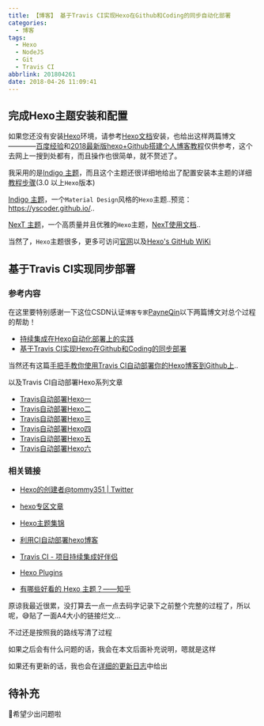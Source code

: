 ```yaml
---
title: 【博客】 基于Travis CI实现Hexo在Github和Coding的同步自动化部署
categories:
  - 博客
tags:
  - Hexo
  - NodeJS
  - Git
  - Travis CI
abbrlink: 201804261
date: 2018-04-26 11:09:41
---
```


## 完成Hexo主题安装和配置

如果您还没有安装[Hexo](https://hexo.io/zh-cn/)环境，请参考[Hexo文档](https://hexo.io/zh-cn/docs/index.html)安装，也给出这样两篇博文————[百度经验](https://jingyan.baidu.com/article/d8072ac493ce16ec95cefd2a.html)和[2018最新版hexo+Github搭建个人博客教程](https://blog.csdn.net/qq_32454537/article/details/79482908)仅供参考，这个去网上一搜到处都有，而且操作也很简单，就不赘述了。

我采用的是[Indigo 主题](https://github.com/yscoder/hexo-theme-indigo)，而且这个主题还很详细地给出了配置安装本主题的详细[教程步骤](https://github.com/yscoder/hexo-theme-indigo/wiki)(3.0 以上`Hexo`版本)

[Indigo 主题](https://github.com/yscoder/hexo-theme-indigo)，一个`Material Design`风格的`Hexo`主题..预览：<https://yscoder.github.io/>..

[NexT 主题](https://github.com/iissnan/hexo-theme-next/blob/master/README.cn.md)，一个高质量并且优雅的`Hexo`主题，[NexT使用文档](http://theme-next.iissnan.com/)..

当然了，`Hexo`主题很多，更多可访问[官网](https://hexo.io/themes/)以及[Hexo's GitHub WiKi](https://github.com/hexojs/hexo/wiki)


## 基于Travis CI实现同步部署

### 参考内容

在这里要特别感谢一下这位CSDN认证`博客专家`[PayneQin](https://blog.csdn.net/qinyuanpei)以下两篇博文对总个过程的帮助！

* [持续集成在Hexo自动化部署上的实践](https://blog.csdn.net/qinyuanpei/article/details/78381008)
* [基于Travis CI实现Hexo在Github和Coding的同步部署](https://blog.csdn.net/qinyuanpei/article/details/79388983)

当然还有这篇[手把手教你使用Travis CI自动部署你的Hexo博客到Github上](https://blog.csdn.net/woblog/article/details/51319364)..

以及Travis CI自动部署Hexo系列文章

* [Travis自动部署Hexo一](https://jingyan.baidu.com/article/359911f5a3744657fe030683.html)
* [Travis自动部署Hexo二](https://jingyan.baidu.com/article/27fa7326ae44c046f8271f83.html)
* [Travis自动部署Hexo三](https://jingyan.baidu.com/article/db55b609d94c414ba30a2f0e.html)
* [Travis自动部署Hexo四](https://jingyan.baidu.com/article/215817f7b606e81eda142388.html)
* [Travis自动部署Hexo五](https://jingyan.baidu.com/article/b87fe19e57eb54521935684d.html)
* [Travis自动部署Hexo六](https://jingyan.baidu.com/article/bea41d43a6cd12b4c41be64e.html)


### 相关链接

* [Hexo的创建者@tommy351 | Twitter](https://twitter.com/tommy351)

* [hexo专区文章](https://blog.csdn.net/ganzhilin520/article/category/7398650)

* [Hexo主题集锦](https://github.com/hexojs/hexo/wiki)

* [利用CI自动部署hexo博客](http://wenjunjiang.win/2018/02/11/%E5%88%A9%E7%94%A8CI%E8%87%AA%E5%8A%A8%E9%83%A8%E7%BD%B2hexo%E5%8D%9A%E5%AE%A2/)

* [Travis CI - 项目持续集成好伴侣](https://mp.weixin.qq.com/s/finrODi4BfYPACSzZ0tUuA)

* [Hexo Plugins](https://hexo.io/plugins/)

* [有哪些好看的 Hexo 主题？——知乎](https://www.zhihu.com/question/24422335)


原谅我最近很累，没打算去一点一点去码字记录下之前整个完整的过程了，所以呢，😅贴了一面A4大小的链接烂文...

不过还是按照我的路线写清了过程

如果之后会有什么问题的话，我会在本文后面补充说明，嗯就是这样

如果还有更新的话，我也会在[详细的更新日志](https://zhouie.cn/posts/201804271/)中给出


## 待补充

🙏希望少出问题啦